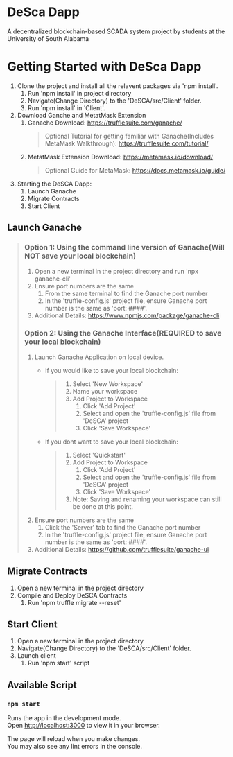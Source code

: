 # DeSca Dapp

A decentralized blockchain-based SCADA system project by students at the University of South Alabama

# Getting Started with DeSca Dapp

1. Clone the project and install all the relavent packages via 'npm install'.
    1. Run 'npm install' in project directory
    2. Navigate(Change Directory) to the 'DeSCA/src/Client' folder.
    3. Run 'npm install' in 'Client'.
2. Download Ganche and MetatMask Extension
    1. Ganache Download: <https://trufflesuite.com/ganache/>
        > Optional Tutorial for getting familiar with Ganache(Includes MetaMask Walkthrough): <https://trufflesuite.com/tutorial/>
    2. MetatMask Extension Download: <https://metamask.io/download/>
        > Optional Guide for MetaMask: <https://docs.metamask.io/guide/>
3. Starting the DeSCA Dapp:
    1. Launch Ganache
    2. Migrate Contracts
    3. Start Client

## Launch Ganache

> ### Option 1: Using the command line version of Ganache(Will NOT save your local blockchain)
> 
> 1. Open a new terminal in the project directory and run 'npx ganache-cli'  
> 2. Ensure port numbers are the same
>     1. From the same terminal to find the Ganache port number
>     2. In the 'truffle-config.js' project file, ensure Ganache port number is the same as 'port: ####'.
> 3. Additional Details: <https://www.npmjs.com/package/ganache-cli>
> 
> ### Option 2: Using the Ganache Interface(REQUIRED to save your local blockchain)
> 
> 1. Launch Ganache Application on local device.
>     - If you would like to save your local blockchain:
>         >
>         > 1. Select 'New Workspace'
>         > 2. Name your workspace
>         > 3. Add Project to Workspace
>         >     1. Click 'Add Project'
>         >     2. Select and open the 'truffle-config.js' file from 'DeSCA' project
>         >     3. Click 'Save Workspace'
> 
>     - If you dont want to save your local blockchain:
>         >
>         > 1. Select 'Quickstart'
>         > 2. Add Project to Workspace
>         >     1. Click 'Add Project'
>         >     2. Select and open the 'truffle-config.js' file from 'DeSCA' project
>         >     3. Click 'Save Workspace'
>         > 3. Note: Saving and renaming your workspace can still be done at this point.
> 2. Ensure port numbers are the same
>     1. Click the 'Server' tab to find the Ganache port number
>     2. In the 'truffle-config.js' project file, ensure Ganache port number is the same as 'port: ####'.
> 3. Additional Details: <https://github.com/trufflesuite/ganache-ui>

## Migrate Contracts

1. Open a new terminal in the project directory
2. Compile and Deploy DeSCA Contracts
    1. Run 'npm truffle migrate --reset'

## Start Client

1. Open a new terminal in the project directory
2. Navigate(Change Directory) to the 'DeSCA/src/Client' folder.
3. Launch client
    1. Run 'npm start' script

## Available Script

### `npm start`

Runs the app in the development mode.\
Open [http://localhost:3000](http://localhost:3000) to view it in your browser.

The page will reload when you make changes.\
You may also see any lint errors in the console.
